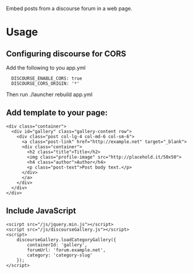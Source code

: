 Embed posts from a discourse forum in a web page.

# Usage

## Configuring discourse for CORS

Add the following to you app.yml

```
  DISCOURSE_ENABLE_CORS: true
  DISCOURSE_CORS_ORIGIN: '*'
```

Then run ./launcher rebuild app.yml

## Add template to your page:

```
<div class="container">
  <div id="gallery" class="gallery-content row">
    <div class="post col-lg-4 col-md-6 col-sm-6">
      <a class="post-link" href="http://example.net" target="_blank"> 
      <div class="container">
        <h2 class="title">Title</h2>
        <img class="profile-image" src="http://placehold.it/50x50">
        <h4 class="author">Author</h4>
        <p class="post-text">Post body text.</p>
      </div> 
      </a> 
    </div>
  </div>
</div>
```

## Include JavaScript

```
<scirpt src="/js/jquery.min.js"></script>
<script src="/js/discourseGallery.js"></script>
<script>
    discourseGallery.loadCategoryGallery({
        containerId: 'gallery', 
        forumUrl: 'forum.example.net',
        category: 'category-slug'
    });
</script>
```

